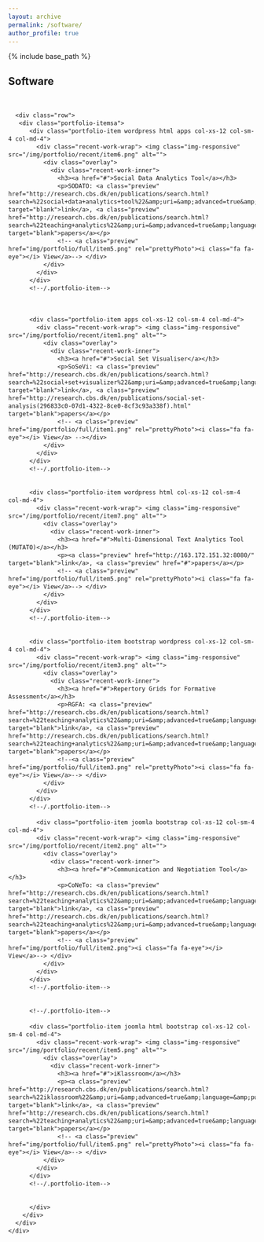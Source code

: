 ```yaml
---
layout: archive
permalink: /software/
author_profile: true
---
```


{% include base_path %}


<!-- Section: about -->
<section id="software" class="home-section parallax-window1">
  <div class="heading-about">
  <div class="container w-100 p-0 m-0">
    <div class="row">
      <div class="col-lg-8 col-lg-offset-2 m-0">
        <div class="wow bounceInDown m-0" data-wow-delay="0.4s">
          <div class="section-heading">
              <h2 class="text-left">Software</h2>
            </div>
          </div>
        </div>
      </div>
    </div>
  </div>
  <div class="container">
    <div class="row">
      <div class="col-lg-2 col-lg-offset-5"> <br>
      </div>
    </div>
     <div class="col-lg-10 col-lg-offset-1">
    <div id="portfolio">
      <!-- <ul class="portfolio-filter text-center">
        <li><a class="btn btn-default active" href="#" data-filter="*">All Works</a></li>
        <li><a class="btn btn-default" href="#" data-filter=".bootstrap">Software</a></li>
        <li><a class="btn btn-default" href="#" data-filter=".html">App</a></li>
        <li><a class="btn btn-default" href="#" data-filter=".wordpress">Web Development</a></li>
      </ul>-->
      <!--/#portfolio-filter-->

      <div class="row">
       <div class="portfolio-itemsa">
          <div class="portfolio-item wordpress html apps col-xs-12 col-sm-4 col-md-4">
            <div class="recent-work-wrap"> <img class="img-responsive" src="/img/portfolio/recent/item6.png" alt="">
              <div class="overlay">
                <div class="recent-work-inner">
                  <h3><a href="#">Social Data Analytics Tool</a></h3>
                  <p>SODATO: <a class="preview" href="http://research.cbs.dk/en/publications/search.html?search=%22social+data+analytics+tool%22&amp;uri=&amp;advanced=true&amp;language=&amp;publicationYearsFrom=&amp;publicationYearsTo=&amp;publicationYearsSubmittedFrom=&amp;publicationYearsSubmittedTo=&amp;publicationcategory=&amp;peerreview=" target="blank">link</a>, <a class="preview" href="http://research.cbs.dk/en/publications/search.html?search=%22teaching+analytics%22&amp;uri=&amp;advanced=true&amp;language=&amp;publicationYearsFrom=&amp;publicationYearsTo=&amp;publicationYearsSubmittedFrom=&amp;publicationYearsSubmittedTo=&amp;publicationcategory=&amp;peerreview=" target="blank">papers</a></p>
                  <!-- <a class="preview" href="img/portfolio/full/item5.png" rel="prettyPhoto"><i class="fa fa-eye"></i> View</a>--> </div>
              </div>
            </div>
          </div>
          <!--/.portfolio-item-->



          <div class="portfolio-item apps col-xs-12 col-sm-4 col-md-4">
            <div class="recent-work-wrap"> <img class="img-responsive" src="/img/portfolio/recent/item1.png" alt="">
              <div class="overlay">
                <div class="recent-work-inner">
                  <h3><a href="#">Social Set Visualiser</a></h3>
                  <p>SoSeVi: <a class="preview" href="http://research.cbs.dk/en/publications/search.html?search=%22social+set+visualizer%22&amp;uri=&amp;advanced=true&amp;language=&amp;publicationYearsFrom=&amp;publicationYearsTo=&amp;publicationYearsSubmittedFrom=&amp;publicationYearsSubmittedTo=&amp;publicationcategory=&amp;peerreview=" target="blank">link</a>, <a class="preview" href="http://research.cbs.dk/en/publications/social-set-analysis(296833c0-07d1-4322-8ce0-8cf3c93a338f).html" target="blank">papers</a></p>
                  <!-- <a class="preview" href="img/portfolio/full/item1.png" rel="prettyPhoto"><i class="fa fa-eye"></i> View</a> --></div>
              </div>
            </div>
          </div>
          <!--/.portfolio-item-->


          <div class="portfolio-item wordpress html col-xs-12 col-sm-4 col-md-4">
            <div class="recent-work-wrap"> <img class="img-responsive" src="/img/portfolio/recent/item7.png" alt="">
              <div class="overlay">
                <div class="recent-work-inner">
                  <h3><a href="#">Multi-Dimensional Text Analytics Tool (MUTATO)</a></h3>
                  <p><a class="preview" href="http://163.172.151.32:8080/" target="blank">link</a>, <a class="preview" href="#">papers</a></p>
                  <!-- <a class="preview" href="img/portfolio/full/item5.png" rel="prettyPhoto"><i class="fa fa-eye"></i> View</a>--> </div>
              </div>
            </div>
          </div>
          <!--/.portfolio-item-->


          <div class="portfolio-item bootstrap wordpress col-xs-12 col-sm-4 col-md-4">
            <div class="recent-work-wrap"> <img class="img-responsive" src="/img/portfolio/recent/item3.png" alt="">
              <div class="overlay">
                <div class="recent-work-inner">
                  <h3><a href="#">Repertory Grids for Formative Assessment</a></h3>
                  <p>RGFA: <a class="preview" href="http://research.cbs.dk/en/publications/search.html?search=%22teaching+analytics%22&amp;uri=&amp;advanced=true&amp;language=&amp;publicationYearsFrom=&amp;publicationYearsTo=&amp;publicationYearsSubmittedFrom=&amp;publicationYearsSubmittedTo=&amp;publicationcategory=&amp;peerreview=" target="blank">link</a>, <a class="preview" href="http://research.cbs.dk/en/publications/search.html?search=%22teaching+analytics%22&amp;uri=&amp;advanced=true&amp;language=&amp;publicationYearsFrom=&amp;publicationYearsTo=&amp;publicationYearsSubmittedFrom=&amp;publicationYearsSubmittedTo=&amp;publicationcategory=&amp;peerreview=" target="blank">papers</a></p>
                  <!--<a class="preview" href="img/portfolio/full/item3.png" rel="prettyPhoto"><i class="fa fa-eye"></i> View</a>--> </div>
              </div>
            </div>
          </div>
          <!--/.portfolio-item-->

            <div class="portfolio-item joomla bootstrap col-xs-12 col-sm-4 col-md-4">
            <div class="recent-work-wrap"> <img class="img-responsive" src="/img/portfolio/recent/item2.png" alt="">
              <div class="overlay">
                <div class="recent-work-inner">
                  <h3><a href="#">Communication and Negotiation Tool</a></h3>
                  <p>CoNeTo: <a class="preview" href="http://research.cbs.dk/en/publications/search.html?search=%22teaching+analytics%22&amp;uri=&amp;advanced=true&amp;language=&amp;publicationYearsFrom=&amp;publicationYearsTo=&amp;publicationYearsSubmittedFrom=&amp;publicationYearsSubmittedTo=&amp;publicationcategory=&amp;peerreview=" target="blank">link</a>, <a class="preview" href="http://research.cbs.dk/en/publications/search.html?search=%22teaching+analytics%22&amp;uri=&amp;advanced=true&amp;language=&amp;publicationYearsFrom=&amp;publicationYearsTo=&amp;publicationYearsSubmittedFrom=&amp;publicationYearsSubmittedTo=&amp;publicationcategory=&amp;peerreview=" target="blank">papers</a></p>
                  <!-- <a class="preview" href="img/portfolio/full/item2.png"><i class="fa fa-eye"></i> View</a>--> </div>
              </div>
            </div>
          </div>
          <!--/.portfolio-item-->


          <!--/.portfolio-item-->

          <div class="portfolio-item joomla html bootstrap col-xs-12 col-sm-4 col-md-4">
            <div class="recent-work-wrap"> <img class="img-responsive" src="/img/portfolio/recent/item5.png" alt="">
              <div class="overlay">
                <div class="recent-work-inner">
                  <h3><a href="#">iKlassroom</a></h3>
                  <p><a class="preview" href="http://research.cbs.dk/en/publications/search.html?search=%22iklassroom%22&amp;uri=&amp;advanced=true&amp;language=&amp;publicationYearsFrom=&amp;publicationYearsTo=&amp;publicationYearsSubmittedFrom=&amp;publicationYearsSubmittedTo=&amp;publicationcategory=&amp;peerreview=" target="blank">link</a>, <a class="preview" href="http://research.cbs.dk/en/publications/search.html?search=%22teaching+analytics%22&amp;uri=&amp;advanced=true&amp;language=&amp;publicationYearsFrom=&amp;publicationYearsTo=&amp;publicationYearsSubmittedFrom=&amp;publicationYearsSubmittedTo=&amp;publicationcategory=&amp;peerreview=" target="blank">papers</a></p>
                  <!-- <a class="preview" href="img/portfolio/full/item5.png" rel="prettyPhoto"><i class="fa fa-eye"></i> View</a>--> </div>
              </div>
            </div>
          </div>
          <!--/.portfolio-item-->


          </div>
        </div>
      </div>
    </div>
  </div>
</section>
<!-- /Section: about -->
